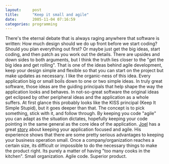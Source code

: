 ```yaml
---
layout:     post
title:      "Keep it small and agile"
date:       2005-11-04 07:16:59
categories: programming
---
```

There's the eternal debate that is always raging anywhere that software is written: How much design should we do up front before we start coding? Should you plan everything out first? Or maybe just get the big ideas, start coding, and then patch as you work out the details. There are upsides and down sides to both arguments, but I think the truth lies closer to the "get the big idea and get rolling". That is one of the ideas behind agile development, keep your design simple and flexible so that you can start on the project but make updates as necessary. I like the organic-ness of this idea. Every application big or small boils down to one or two simple ideas. In truly great software, those ideas are the guiding principals that help shape the way the application looks and behaves. In not-so-great software the original ideas get eclipsed by other peripheral ideas and the application as a whole suffers. At first glance this probably looks like the KISS principal (Keep It Simple Stupid), but it goes deeper than that. The concept is to pick something, stick with it, and follow through. By keeping you code "agile" you can adapt as the situation dictates, hopefully keeping your code pointing in the same general as the core idea of the application. [Joel](http://www.joelonsoftware.com) has a great [story](http://www.joelonsoftware.com/items/2005/11/02.html) about keeping your application focused and agile. His experience shows that there are some pretty serious advantages to keeping your business operation small. Once a company/organization reaches a certain size, its difficult or impossible to do the necessary things to make the product right. Its purely a matter of having "too many cooks in the kitchen". Small organization. Agile code. Superior product.
